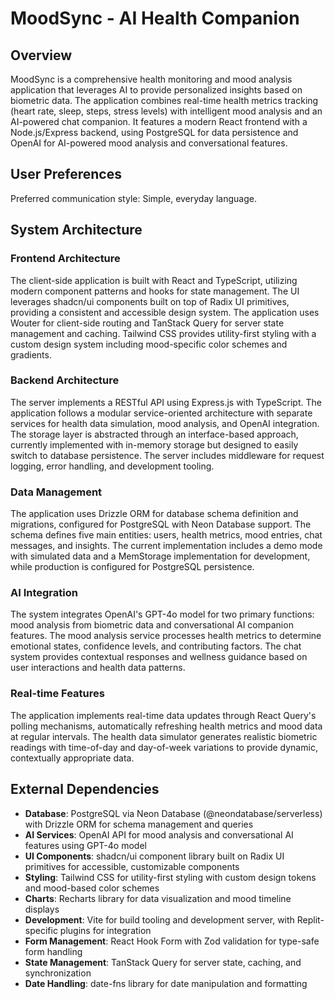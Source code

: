 # MoodSync - AI Health Companion

## Overview

MoodSync is a comprehensive health monitoring and mood analysis application that leverages AI to provide personalized insights based on biometric data. The application combines real-time health metrics tracking (heart rate, sleep, steps, stress levels) with intelligent mood analysis and an AI-powered chat companion. It features a modern React frontend with a Node.js/Express backend, using PostgreSQL for data persistence and OpenAI for AI-powered mood analysis and conversational features.

## User Preferences

Preferred communication style: Simple, everyday language.

## System Architecture

### Frontend Architecture
The client-side application is built with React and TypeScript, utilizing modern component patterns and hooks for state management. The UI leverages shadcn/ui components built on top of Radix UI primitives, providing a consistent and accessible design system. The application uses Wouter for client-side routing and TanStack Query for server state management and caching. Tailwind CSS provides utility-first styling with a custom design system including mood-specific color schemes and gradients.

### Backend Architecture
The server implements a RESTful API using Express.js with TypeScript. The application follows a modular service-oriented architecture with separate services for health data simulation, mood analysis, and OpenAI integration. The storage layer is abstracted through an interface-based approach, currently implemented with in-memory storage but designed to easily switch to database persistence. The server includes middleware for request logging, error handling, and development tooling.

### Data Management
The application uses Drizzle ORM for database schema definition and migrations, configured for PostgreSQL with Neon Database support. The schema defines five main entities: users, health metrics, mood entries, chat messages, and insights. The current implementation includes a demo mode with simulated data and a MemStorage implementation for development, while production is configured for PostgreSQL persistence.

### AI Integration
The system integrates OpenAI's GPT-4o model for two primary functions: mood analysis from biometric data and conversational AI companion features. The mood analysis service processes health metrics to determine emotional states, confidence levels, and contributing factors. The chat system provides contextual responses and wellness guidance based on user interactions and health data patterns.

### Real-time Features
The application implements real-time data updates through React Query's polling mechanisms, automatically refreshing health metrics and mood data at regular intervals. The health data simulator generates realistic biometric readings with time-of-day and day-of-week variations to provide dynamic, contextually appropriate data.

## External Dependencies

- **Database**: PostgreSQL via Neon Database (@neondatabase/serverless) with Drizzle ORM for schema management and queries
- **AI Services**: OpenAI API for mood analysis and conversational AI features using GPT-4o model
- **UI Components**: shadcn/ui component library built on Radix UI primitives for accessible, customizable components
- **Styling**: Tailwind CSS for utility-first styling with custom design tokens and mood-based color schemes
- **Charts**: Recharts library for data visualization and mood timeline displays
- **Development**: Vite for build tooling and development server, with Replit-specific plugins for integration
- **Form Management**: React Hook Form with Zod validation for type-safe form handling
- **State Management**: TanStack Query for server state, caching, and synchronization
- **Date Handling**: date-fns library for date manipulation and formatting